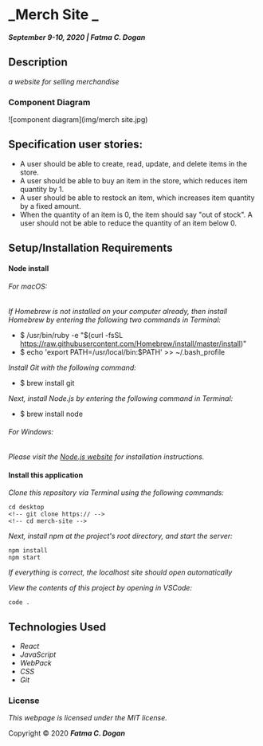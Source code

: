 # _Merch Site _

#### _September 9-10, 2020 | Fatma C. Dogan_

## Description

_a website for selling merchandise_

<!-- _View the live site at:_  -->


### Component Diagram

![component diagram](img/merch site.jpg)

## Specification user stories:
* A user should be able to create, read, update, and delete items in the store.
* A user should be able to buy an item in the store, which reduces item quantity by 1.
* A user should be able to restock an item, which increases item quantity by a fixed amount.
* When the quantity of an item is 0, the item should say "out of stock". A user should not be able to reduce the quantity of an item below 0.

## Setup/Installation Requirements

#### Node install

###### For macOS:
_If Homebrew is not installed on your computer already, then install Homebrew by entering the following two commands in Terminal:_
* $ /usr/bin/ruby -e "$(curl -fsSL https://raw.githubusercontent.com/Homebrew/install/master/install)"
* $ echo 'export PATH=/usr/local/bin:$PATH' >> ~/.bash_profile

_Install Git with the following command:_
* $ brew install git

_Next, install Node.js by entering the following command in Terminal:_
* $ brew install node

###### For Windows:
_Please visit the [Node.js website](https://nodejs.org/en/download/) for installation instructions._

#### Install this application

_Clone this repository via Terminal using the following commands:_
```
cd desktop
<!-- git clone https:// -->
<!-- cd merch-site -->
```

_Next, install npm at the project's root directory, and start the server:_
```
npm install
npm start
```

_If everything is correct, the localhost site should open automatically_

_View the contents of this project by opening in VSCode:_
```
code .
```



## Technologies Used

* _React_
* _JavaScript_
* _WebPack_
* _CSS_
* _Git_

### License

*This webpage is licensed under the MIT license.*

Copyright &copy; 2020 **_Fatma C. Dogan_**
